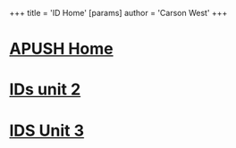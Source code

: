 +++
 title = 'ID Home'
[params]
	author = 'Carson West'
+++
# [APUSH Home](./../apush-home/)

# [IDs unit 2](./../ids-unit-2/)

# [IDS Unit 3](./../ids-unit-3/)
